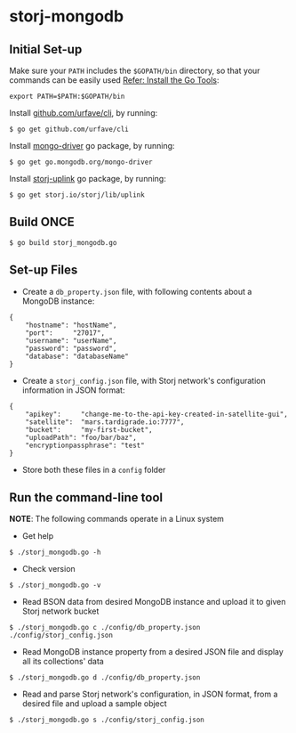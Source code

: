 # storj-mongodb

## Initial Set-up
Make sure your `PATH` includes the `$GOPATH/bin` directory, so that your commands can be easily used [Refer: Install the Go Tools](https://golang.org/doc/install):
```
export PATH=$PATH:$GOPATH/bin
```

Install [github.com/urfave/cli](https://github.com/urfave/cli), by running:
```
$ go get github.com/urfave/cli
```

Install [mongo-driver](https://godoc.org/go.mongodb.org/mongo-driver) go package, by running:
```
$ go get go.mongodb.org/mongo-driver
```

Install [storj-uplink](https://godoc.org/storj.io/storj/lib/uplink) go package, by running:
```
$ go get storj.io/storj/lib/uplink
```


## Build ONCE
```
$ go build storj_mongodb.go
```


## Set-up Files
* Create a `db_property.json` file, with following contents about a MongoDB instance:
```
{ 
    "hostname": "hostName",
    "port":     "27017",
    "username": "userName",
    "password": "password",
    "database": "databaseName"
}
```

* Create a `storj_config.json` file, with Storj network's configuration information in JSON format:
```
{ 
    "apikey":     "change-me-to-the-api-key-created-in-satellite-gui",
    "satellite":  "mars.tardigrade.io:7777",
    "bucket":     "my-first-bucket",
	"uploadPath": "foo/bar/baz",
    "encryptionpassphrase": "test"
}
```

* Store both these files in a `config` folder


## Run the command-line tool

**NOTE**: The following commands operate in a Linux system

* Get help
```
$ ./storj_mongodb.go -h
```

* Check version
```
$ ./storj_mongodb.go -v
```

* Read BSON data from desired MongoDB instance and upload it to given Storj network bucket
```
$ ./storj_mongodb.go c ./config/db_property.json ./config/storj_config.json
```

* Read MongoDB instance property from a desired JSON file and display all its collections' data
```
$ ./storj_mongodb.go d ./config/db_property.json
```

* Read and parse Storj network's configuration, in JSON format, from a desired file and upload a sample object
```
$ ./storj_mongodb.go s ./config/storj_config.json
```
